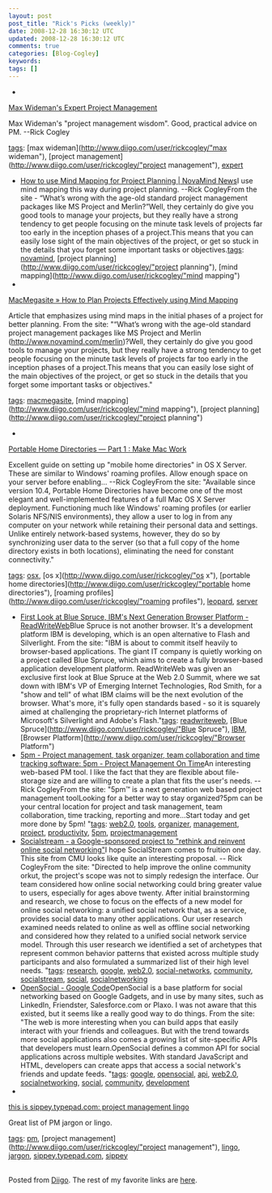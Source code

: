 ```yaml
---           
layout: post
post_title: "Rick's Picks (weekly)"
date: 2008-12-28 16:30:12 UTC
updated: 2008-12-28 16:30:12 UTC
comments: true
categories: [Blog-Cogley]
keywords: 
tags: []
---
```

 
- 
[Max Wideman's Expert Project Management](http://www.maxwideman.com)


Max Wideman's "project management wisdom". Good, practical advice on PM. --Rick Cogley


[tags](http://www.diigo.com/cloud/rickcogley): [max wideman](http://www.diigo.com/user/rickcogley/"max wideman"), [project management](http://www.diigo.com/user/rickcogley/"project management"), [expert](http://www.diigo.com/user/rickcogley/expert)


- [How to use Mind Mapping for Project Planning | NovaMind News](http://www.novamind.com/blog/index.php/using-mind-mapping-for-project-planning)I use mind mapping this way during project planning. --Rick CogleyFrom the site - “What’s wrong with the age-old standard project management packages like MS Project and Merlin?”Well, they certainly do give you good tools to manage your projects, but they really have a strong tendency to get people focusing on the minute task levels of projects far too early in the inception phases of a project.This means that you can easily lose sight of the main objectives of the project, or get so stuck in the details that you forget some important tasks or objectives.[tags](http://www.diigo.com/cloud/rickcogley): [novamind](http://www.diigo.com/user/rickcogley/novamind), [project planning](http://www.diigo.com/user/rickcogley/"project planning"), [mind mapping](http://www.diigo.com/user/rickcogley/"mind mapping")
- 
[MacMegasite » How to Plan Projects Effectively using Mind Mapping](http://macmegasite.com/node/5609)


Article that emphasizes using mind maps in the initial phases of a project for better planning. From the site: "“What’s wrong with the age-old standard project management packages like MS Project and Merlin (http://www.novamind.com/merlin)?Well, they certainly do give you good tools to manage your projects, but they really have a strong tendency to get people focusing on the minute task levels of projects far too early in the inception phases of a project.This means that you can easily lose sight of the main objectives of the project, or get so stuck in the details that you forget some important tasks or objectives."


[tags](http://www.diigo.com/cloud/rickcogley): [macmegasite](http://www.diigo.com/user/rickcogley/macmegasite), [mind mapping](http://www.diigo.com/user/rickcogley/"mind mapping"), [project planning](http://www.diigo.com/user/rickcogley/"project planning")


- 
[Portable Home Directories — Part 1 : Make Mac Work](http://www.makemacwork.com/portable-home-directories-1.htm)


Excellent guide on setting up "mobile home directories" in OS X Server. These are similar to Windows' roaming profiles. Allow enough space on your server before enabling... --Rick CogleyFrom the site: "Available since version 10.4, Portable Home Directories have become one of the most elegant and well-implemented features of a full Mac OS X Server deployment. Functioning much like Windows' roaming profiles (or earlier Solaris NFS/NIS environments), they allow a user to log in from any computer on your network while retaining their personal data and settings. Unlike entirely network-based systems, however, they do so by synchronizing user data to the server (so that a full copy of the home directory exists in both locations), eliminating the need for constant connectivity."


[tags](http://www.diigo.com/cloud/rickcogley): [osx](http://www.diigo.com/user/rickcogley/osx), [os x](http://www.diigo.com/user/rickcogley/"os x"), [portable home directories](http://www.diigo.com/user/rickcogley/"portable home directories"), [roaming profiles](http://www.diigo.com/user/rickcogley/"roaming profiles"), [leopard](http://www.diigo.com/user/rickcogley/leopard), [server](http://www.diigo.com/user/rickcogley/server)


- [First Look at Blue Spruce, IBM's Next Generation Browser Platform - ReadWriteWeb](http://www.readwriteweb.com/archives/ibm_blue_spruce_first_look_redux.php)Blue Spruce is not another browser. It's a development platform IBM is developing, which is an open alternative to Flash and Silverlight. From the site: "IBM is about to commit itself heavily to browser-based applications. The giant IT company is quietly working on a project called Blue Spruce, which aims to create a fully browser-based application development platform. ReadWriteWeb was given an exclusive first look at Blue Spruce at the Web 2.0 Summit, where we sat down with IBM's VP of Emerging Internet Technologies, Rod Smith, for a "show and tell" of what IBM claims will be the next evolution of the browser. What's more, it's fully open standards based - so it is squarely aimed at challenging the proprietary-rich Internet platforms of Microsoft's Silverlight and Adobe's Flash."[tags](http://www.diigo.com/cloud/rickcogley): [readwriteweb](http://www.diigo.com/user/rickcogley/readwriteweb), [Blue Spruce](http://www.diigo.com/user/rickcogley/"Blue Spruce"), [IBM](http://www.diigo.com/user/rickcogley/IBM), [Browser Platform](http://www.diigo.com/user/rickcogley/"Browser Platform")
- [5pm - Project management, task organizer, team collaboration and time tracking software: 5pm - Project Management On Time](http://www.5pmweb.com/index.php)An interesting web-based PM tool. I like the fact that they are flexible about file-storage size and are willing to create a plan that fits the user's needs. --Rick CogleyFrom the site: "5pm™ is a next generation web based project management toolLooking for a better way to stay organized?5pm can be your central location for project and task management, team collaboration, time tracking, reporting and more...Start today and get more done by 5pm! "[tags](http://www.diigo.com/cloud/rickcogley): [web2.0](http://www.diigo.com/user/rickcogley/web2.0), [tools](http://www.diigo.com/user/rickcogley/tools), [organizer](http://www.diigo.com/user/rickcogley/organizer), [management](http://www.diigo.com/user/rickcogley/management), [project](http://www.diigo.com/user/rickcogley/project), [productivity](http://www.diigo.com/user/rickcogley/productivity), [5pm](http://www.diigo.com/user/rickcogley/5pm), [projectmanagement](http://www.diigo.com/user/rickcogley/projectmanagement)
- [Socialstream - a Google-sponsored project to "rethink and reinvent online social networking"](http://hcii.cmu.edu/M-HCI/2006/SocialstreamProject/index.php)I hope SocialStream comes to fruition one day. This site from CMU looks like quite an interesting proposal. -- Rick CogleyFrom the site: "Directed to help improve the online community orkut, the project's scope was not to simply redesign the interface. Our team considered how online social networking could bring greater value to users, especially for ages above twenty. After initial brainstorming and research, we chose to focus on the effects of a new model for online social networking: a unified social network that, as a service, provides social data to many other applications. Our user research examined needs related to online as well as offline social networking and considered how they related to a unified social network service model. Through this user research we identified a set of archetypes that represent common behavior patterns that existed across multiple study participants and also formulated a summarized list of their high level needs. "[tags](http://www.diigo.com/cloud/rickcogley): [research](http://www.diigo.com/user/rickcogley/research), [google](http://www.diigo.com/user/rickcogley/google), [web2.0](http://www.diigo.com/user/rickcogley/web2.0), [social-networks](http://www.diigo.com/user/rickcogley/social-networks), [community](http://www.diigo.com/user/rickcogley/community), [socialstream](http://www.diigo.com/user/rickcogley/socialstream), [social](http://www.diigo.com/user/rickcogley/social), [socialnetworking](http://www.diigo.com/user/rickcogley/socialnetworking)
- [OpenSocial - Google Code](http://code.google.com/apis/opensocial)OpenSocial is a base platform for social networking based on Google Gadgets, and in use by many sites, such as LinkedIn, Friendster, Salesforce.com or Plaxo. I was not aware that this existed, but it seems like a really good way to do things. From the site: "The web is more interesting when you can build apps that easily interact with your friends and colleagues. But with the trend towards more social applications also comes a growing list of site-specific APIs that developers must learn.OpenSocial defines a common API for social applications across multiple websites. With standard JavaScript and HTML, developers can create apps that access a social network's friends and update feeds. "[tags](http://www.diigo.com/cloud/rickcogley): [google](http://www.diigo.com/user/rickcogley/google), [opensocial](http://www.diigo.com/user/rickcogley/opensocial), [api](http://www.diigo.com/user/rickcogley/api), [web2.0](http://www.diigo.com/user/rickcogley/web2.0), [socialnetworking](http://www.diigo.com/user/rickcogley/socialnetworking), [social](http://www.diigo.com/user/rickcogley/social), [community](http://www.diigo.com/user/rickcogley/community), [development](http://www.diigo.com/user/rickcogley/development)
- 
[this is sippey.typepad.com: project management lingo](http://sippey.typepad.com/filtered/2008/12/project-management-lingo.html)


Great list of PM jargon or lingo. 


[tags](http://www.diigo.com/cloud/rickcogley): [pm](http://www.diigo.com/user/rickcogley/pm), [project management](http://www.diigo.com/user/rickcogley/"project management"), [lingo](http://www.diigo.com/user/rickcogley/lingo), [jargon](http://www.diigo.com/user/rickcogley/jargon), [sippey.typepad.com](http://www.diigo.com/user/rickcogley/sippey.typepad.com), [sippey](http://www.diigo.com/user/rickcogley/sippey)


<br />Posted from [Diigo](http://www.diigo.com). The rest of my favorite links are [here](http://www.diigo.com/user/rickcogley).